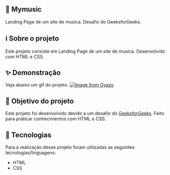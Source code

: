 ## 📀 Mymusic
Landing Page de um site de musica. Desafio do GeeksforGeeks.

## ℹ Sobre o projeto 
Este projeto consiste em Landing Page de um site de musica. Desenvolvido com HTML e CSS.

## ✨ Demonstração
Veja abaixo um gif do projeto.
[![Image from Gyazo](https://i.gyazo.com/38c81db65854f2cd5b68a7d752410efc.gif)](https://gyazo.com/38c81db65854f2cd5b68a7d752410efc)



## 🎯 Objetivo do projeto
Este projeto foi desenvolvido devido a um desafio do [GeeksforGeeks](https://www.geeksforgeeks.org/top-10-projects-for-beginners-to-practice-html-and-css-skills/). 
Feito para praticar conhecimentos com HTML e CSS.

## 🤖 Tecnologias 
Para a realização desse projeto foram utilizadas as seguintes tecnologias/linguagens: 
- HTML
- CSS
